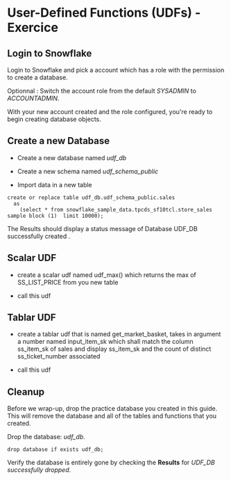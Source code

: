 # User-Defined Functions (UDFs) - Exercice


## Login to Snowflake

Login to Snowflake and pick a account which has a role with the permission to create a database.

Optionnal : Switch the account role from the default *SYSADMIN* to *ACCOUNTADMIN*.

With your new account created and the role configured, you're ready to begin creating database objects.

## Create a new Database

* Create a new database named *udf_db*

* Create a new schema named *udf_schema_public*

* Import data in a new table  
```
create or replace table udf_db.udf_schema_public.sales 
  as
    (select * from snowflake_sample_data.tpcds_sf10tcl.store_sales sample block (1)  limit 10000);
```
The Results should display a status message of Database UDF_DB successfully created .

## Scalar UDF

* create a scalar udf named udf_max() which returns the max of SS_LIST_PRICE from you new table

* call this udf

## Tablar UDF

* create a tablar udf that is named get_market_basket, takes in argument a number named input_item_sk which shall match the column ss_item_sk of sales and display ss_item_sk and the count of distinct ss_ticket_number associated

* call this udf


## Cleanup

Before we wrap-up, drop the practice database you created in this guide. This will remove the database and all of the tables and functions that you created.

Drop the database: *udf_db*.
```
drop database if exists udf_db;
```

Verify the database is entirely gone by checking the **Results** for *UDF_DB successfully dropped*.
